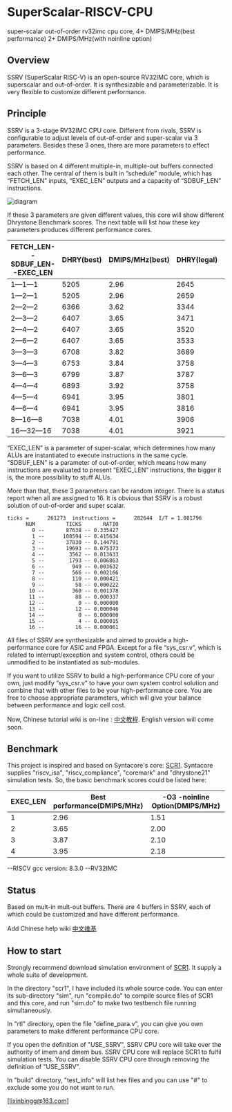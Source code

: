 # SuperScalar-RISCV-CPU
super-scalar out-of-order rv32imc cpu core, 4+ DMIPS/MHz(best performance) 2+ DMIPS/MHz(with noinline option)


## Overview ##

SSRV (SuperScalar RISC-V) is an open-source RV32IMC core, which is superscalar and out-of-order. It is synthesizable  and parameterizable. It is very flexible to customize different performance.


## Principle ##

SSRV is a 3-stage RV32IMC CPU core. Different from rivals, SSRV is configurable to adjust levels of out-of-order and super-scalar via 3 parameters. Besides these 3 ones, there are more parameters to effect performance.

SSRV is based on 4 different multiple-in, multiple-out buffers connected each other. The central of them is built in “schedule” module, which has “FETCH_LEN” inputs, “EXEC_LEN” outputs and a capacity of “SDBUF_LEN” instructions.

![diagram](https://github.com/risclite/SuperScalar-RISCV-CPU/blob/master/wiki/png/diagram.png)

If these 3 parameters are given different values, this core will show different Dhrystone Benchmark scores. The next table will list how these key parameters produces different performance cores.

|FETCH_LEN--SDBUF_LEN--EXEC_LEN |	DHRY(best) |	DMIPS/MHz(best) |	DHRY(legal) |	DMIPS/MHz(legal)   |
|-------------------------------|------------|------------------|-------------|--------------------|
|1—1—1                          |5205	       |2.96              |2645	        |1.51                |
|1—2—1 	                        |5205	       |2.96	            |2659	        |1.51                |
|2—2—2 	                        |6366	       |3.62	            |3344	        |1.90                |
|2—3—2	                        |6407	       |3.65	            |3471	        |1.98                |
|2—4—2	                        |6407	       |3.65	            |3520	        |2.00                |
|2—6—2	                        |6407	       |3.65	            |3533	        |2.01                |
|3—3—3	                        |6708	       |3.82	            |3689	        |2.10                |
|3—4—3	                        |6753	       |3.84	            |3758	        |2.14                |
|3—6—3	                        |6799	       |3.87	            |3787	        |2.16                |
|4—4—4	                        |6893	       |3.92	            |3758	        |2.14                |
|4—5—4	                        |6941	       |3.95	            |3801	        |2.16                |
|4—6—4	                        |6941	       |3.95	            |3816	        |2.17                |
|8—16—8	                        |7038	       |4.01	            |3906	        |2.22                |
|16—32—16	                      |7038	       |4.01	            |3921	        |2.23                |

“EXEC_LEN” is a parameter of super-scalar, which determines how many ALUs are instantiated to execute instructions in the same cycle. “SDBUF_LEN” is a parameter of out-of-order, which means how many instructions are evaluated to present “EXEC_LEN” instructions, the bigger it is, the more possibility to stuff ALUs. 

More than that, these 3 parameters can be random integer. There is a status report when all are assigned to 16. It is obvious that SSRV is a robust solution of out-of-order and super scalar.

    ticks =      261273  instructions =      282644  I/T = 1.081796
          NUM          TICKS       RATIO
            0 --       87638 -- 0.335427 
            1 --      108594 -- 0.415634 
            2 --       37830 -- 0.144791 
            3 --       19693 -- 0.075373 
            4 --        3562 -- 0.013633 
            5 --        1793 -- 0.006863 
            6 --         949 -- 0.003632 
            7 --         566 -- 0.002166 
            8 --         110 -- 0.000421 
            9 --          58 -- 0.000222 
           10 --         360 -- 0.001378 
           11 --          88 -- 0.000337 
           12 --           0 -- 0.000000 
           13 --          12 -- 0.000046 
           14 --           0 -- 0.000000 
           15 --           4 -- 0.000015 
           16 --          16 -- 0.000061 

All files of SSRV are synthesizable and aimed to provide a high-performance core for ASIC and FPGA. Except for a file “sys_csr.v”, which is related to interrupt/exception and system control, others could be unmodified to be instantiated as sub-modules.

If you want to utilize SSRV to build a high-performance CPU core of your own, just modify “sys_csr.v” to have your own system control solution and combine that with other files to be your high-performance core. You are free to choose appropriate parameters, which will give your balance between performance and logic cell cost.


Now, Chinese tutorial wiki is on-line : [中文教程](https://github.com/risclite/SuperScalar-RISCV-CPU/wiki/中文帮助维基). English version will come soon.


## Benchmark ##

This project is inspired and based on Syntacore's core: [SCR1](https://github.com/syntacore/scr1). Syntacore supplies "riscv_isa", "riscv_compliance", "coremark" and "dhrystone21" simulation tests. So, the basic benchmark scores could be listed here:

|EXEC_LEN       | Best performance(DMIPS/MHz) | -O3 -noinline Option(DMIPS/MHz) |
| ------------- | --------------------------- | ------------------------------- |
|1              |2.96                         | 1.51                            |
|2              |3.65                         | 2.00                            |
|3              |3.87                         | 2.10                            |
|4              |3.95                         | 2.18                            |


--RISCV gcc version: 8.3.0 
--RV32IMC

## Status ##
Based on mult-in mult-out buffers. There are 4 buffers in SSRV, each of which could be customized and have different performance.

Add Chinese help wiki [中文维基](https://github.com/risclite/SuperScalar-RISCV-CPU/wiki/中文帮助维基)

## How to start ##
Strongly recommend download simulation environment of [SCR1](https://github.com/syntacore/scr1). It supply a whole suite  of development.

In the directory "scr1", I have included its whole source code. You can enter its sub-directory "sim", run "compile.do" to compile source files of SCR1 and this core, and run "sim.do" to make two testbench file running simultaneously. 

In "rtl" directory, open the file "define_para.v", you can give you own parameters to make different performance CPU core. 

If you open the definition of "USE_SSRV", SSRV CPU core will take over the authority of imem and dmem bus. SSRV CPU core will replace SCR1 to fulfil simulation tests. You can disable SSRV CPU core through removing the definition of "USE_SSRV".

In "build" directory, "test_info" will list hex files and you can use "#" to exclude some you do not want to run.

[lixinbingg@163.com] 




